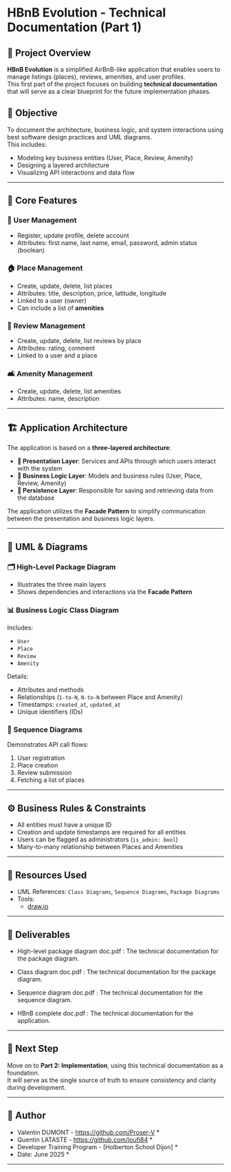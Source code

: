 # HBnB Evolution - Technical Documentation (Part 1)

## 📘 Project Overview

**HBnB Evolution** is a simplified AirBnB-like application that enables users to manage listings (places), reviews, amenities, and user profiles.  
This first part of the project focuses on building **technical documentation** that will serve as a clear blueprint for the future implementation phases.

## 🎯 Objective

To document the architecture, business logic, and system interactions using best software design practices and UML diagrams.  
This includes:
- Modeling key business entities (User, Place, Review, Amenity)
- Designing a layered architecture
- Visualizing API interactions and data flow

---

## 🧩 Core Features

### 👤 User Management
- Register, update profile, delete account
- Attributes: first name, last name, email, password, admin status (boolean)

### 🏠 Place Management
- Create, update, delete, list places
- Attributes: title, description, price, latitude, longitude
- Linked to a user (owner)
- Can include a list of **amenities**

### 📝 Review Management
- Create, update, delete, list reviews by place
- Attributes: rating, comment
- Linked to a user and a place

### 🛋️ Amenity Management
- Create, update, delete, list amenities
- Attributes: name, description

---

## 🏗️ Application Architecture

The application is based on a **three-layered architecture**:

- **🎨 Presentation Layer**: Services and APIs through which users interact with the system
- **🧠 Business Logic Layer**: Models and business rules (User, Place, Review, Amenity)
- **💾 Persistence Layer**: Responsible for saving and retrieving data from the database

The application utilizes the **Facade Pattern** to simplify communication between the presentation and business logic layers.

---

## 📐 UML & Diagrams

### 🗂️ High-Level Package Diagram

- Illustrates the three main layers
- Shows dependencies and interactions via the **Facade Pattern**

### 📊 Business Logic Class Diagram

Includes:
- `User`
- `Place`
- `Review`
- `Amenity`

Details:
- Attributes and methods
- Relationships (`1-to-N`, `N-to-N` between Place and Amenity)
- Timestamps: `created_at`, `updated_at`
- Unique identifiers (IDs)

### 🔁 Sequence Diagrams

Demonstrates API call flows:
1. User registration
2. Place creation
3. Review submission
4. Fetching a list of places


---

## ⚙️ Business Rules & Constraints

- All entities must have a unique ID
- Creation and update timestamps are required for all entities
- Users can be flagged as administrators (`is_admin: bool`)
- Many-to-many relationship between Places and Amenities

---

## 🧰 Resources Used

- UML References: `Class Diagrams`, `Sequence Diagrams`, `Package Diagrams`
- Tools:
    - [draw.io](https://draw.io)

---

## 📎 Deliverables

- High-level package diagram doc.pdf : The technical documentation for the package diagram.

- Class diagram doc.pdf : The technical documentation for the package diagram.

- Sequence diagram doc.pdf : The technical documentation for the sequence diagram.

- HBnB complete doc.pdf : The technical documentation for the application.

---

## 🚀 Next Step

Move on to **Part 2: Implementation**, using this technical documentation as a foundation.  
It will serve as the single source of truth to ensure consistency and clarity during development.

---

## 👤 Author

* Valentin DUMONT - https://github.com/Proser-V *
* Quentin LATASTE - https://github.com/loufi84 *
* Developer Training Program - [Holberton School Dijon] *  
* Date: June 2025 *

---